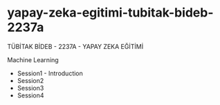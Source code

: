 # yapay-zeka-egitimi-tubitak-bideb-2237a
TÜBİTAK BİDEB - 2237A - YAPAY ZEKA EĞİTİMİ

Machine Learning

- Session1 - Introduction
- Session2
- Session3
- Session4

